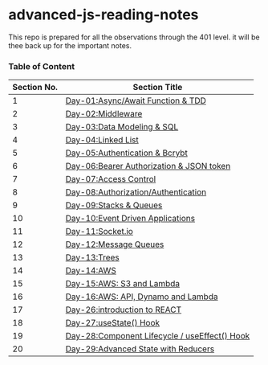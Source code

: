 # advanced-js-reading-notes
This repo is prepared for all the observations through the 401 level. it will be thee back up for the important notes.


### Table of Content

| **Section No.** | **Section Title**                      |
| --------------- | -------------------------------------- |
| 1               | [Day-01:Async/Await Function & TDD](./first-day/01-prep-and-tdd.md) |
| 2               | [Day-02:Middleware](./sec-day/02-read.md) |
| 3               | [Day-03:Data Modeling & SQL](./third-day/03-read.md) |
| 4               | [Day-04:Linked List](./fourth-day/04-readme.md) |
| 5               | [Day-05:Authentication & Bcrybt](./fifth-day/05-readme.md) |
| 6               | [Day-06:Bearer Authorization & JSON token](./sixth-day/06-readme.md) |
| 7               | [Day-07:Access Control](./seventh-day/07-readme.md) |
| 8               | [Day-08:Authorization/Authentication](./eighth-day/08-readme.md) |
| 9               | [Day-09:Stacks & Queues](./ninth-day/09-readme.md) |
|10               | [Day-10:Event Driven Applications](./10th-day/10-readme.md) |
|11               | [Day-11:Socket.io](./11th-day/11-readme.md) |
|12               | [Day-12:Message Queues](./12-day/12-readme.md) |
|13               | [Day-13:Trees](./13th-day/13-readme.md) |
|14               | [Day-14:AWS](./14th-day/14-readme.md) |
|15               | [Day-15:AWS: S3 and Lambda](./15th-day/15-readme.md) |
|16               | [Day-16:AWS: API, Dynamo and Lambda](./16th-day/16-readme.md) |
|17               | [Day-26:introduction to REACT](./17th-day/17-readme.md) |
|18               | [Day-27:useState() Hook](./18th-day/18-readme.md) |
|19               | [Day-28:Component Lifecycle / useEffect() Hook](./19th-day/19-readme.md) |
|20               | [Day-29:Advanced State with Reducers](./20th-day/20-readme.md) |